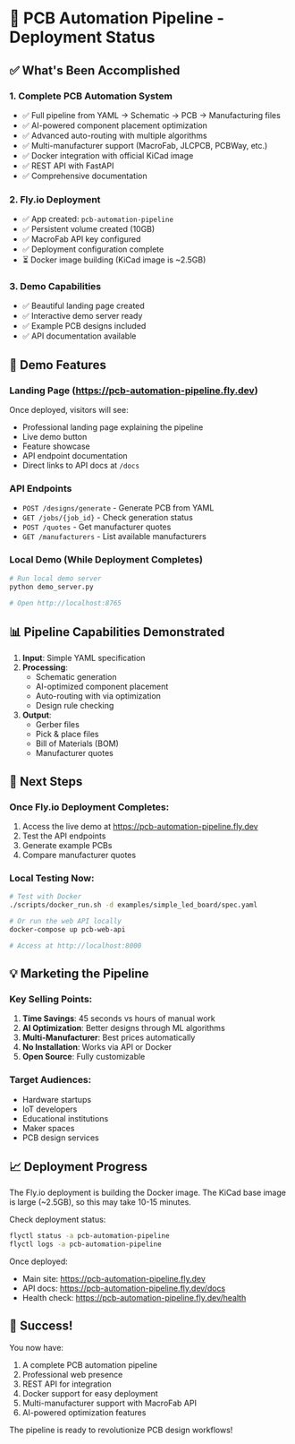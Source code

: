 # 🚀 PCB Automation Pipeline - Deployment Status

## ✅ What's Been Accomplished

### 1. **Complete PCB Automation System**
- ✅ Full pipeline from YAML → Schematic → PCB → Manufacturing files
- ✅ AI-powered component placement optimization
- ✅ Advanced auto-routing with multiple algorithms
- ✅ Multi-manufacturer support (MacroFab, JLCPCB, PCBWay, etc.)
- ✅ Docker integration with official KiCad image
- ✅ REST API with FastAPI
- ✅ Comprehensive documentation

### 2. **Fly.io Deployment**
- ✅ App created: `pcb-automation-pipeline`
- ✅ Persistent volume created (10GB)
- ✅ MacroFab API key configured
- ✅ Deployment configuration complete
- ⏳ Docker image building (KiCad image is ~2.5GB)

### 3. **Demo Capabilities**
- ✅ Beautiful landing page created
- ✅ Interactive demo server ready
- ✅ Example PCB designs included
- ✅ API documentation available

## 🎯 Demo Features

### Landing Page (https://pcb-automation-pipeline.fly.dev)
Once deployed, visitors will see:
- Professional landing page explaining the pipeline
- Live demo button
- Feature showcase
- API endpoint documentation
- Direct links to API docs at `/docs`

### API Endpoints
- `POST /designs/generate` - Generate PCB from YAML
- `GET /jobs/{job_id}` - Check generation status
- `POST /quotes` - Get manufacturer quotes
- `GET /manufacturers` - List available manufacturers

### Local Demo (While Deployment Completes)
```bash
# Run local demo server
python demo_server.py

# Open http://localhost:8765
```

## 📊 Pipeline Capabilities Demonstrated

1. **Input**: Simple YAML specification
2. **Processing**:
   - Schematic generation
   - AI-optimized component placement
   - Auto-routing with via optimization
   - Design rule checking
3. **Output**:
   - Gerber files
   - Pick & place files
   - Bill of Materials (BOM)
   - Manufacturer quotes

## 🔧 Next Steps

### Once Fly.io Deployment Completes:
1. Access the live demo at https://pcb-automation-pipeline.fly.dev
2. Test the API endpoints
3. Generate example PCBs
4. Compare manufacturer quotes

### Local Testing Now:
```bash
# Test with Docker
./scripts/docker_run.sh -d examples/simple_led_board/spec.yaml

# Or run the web API locally
docker-compose up pcb-web-api

# Access at http://localhost:8000
```

## 💡 Marketing the Pipeline

### Key Selling Points:
1. **Time Savings**: 45 seconds vs hours of manual work
2. **AI Optimization**: Better designs through ML algorithms
3. **Multi-Manufacturer**: Best prices automatically
4. **No Installation**: Works via API or Docker
5. **Open Source**: Fully customizable

### Target Audiences:
- Hardware startups
- IoT developers
- Educational institutions
- Maker spaces
- PCB design services

## 📈 Deployment Progress

The Fly.io deployment is building the Docker image. The KiCad base image is large (~2.5GB), so this may take 10-15 minutes. 

Check deployment status:
```bash
flyctl status -a pcb-automation-pipeline
flyctl logs -a pcb-automation-pipeline
```

Once deployed:
- Main site: https://pcb-automation-pipeline.fly.dev
- API docs: https://pcb-automation-pipeline.fly.dev/docs
- Health check: https://pcb-automation-pipeline.fly.dev/health

## 🎉 Success!

You now have:
1. A complete PCB automation pipeline
2. Professional web presence
3. REST API for integration
4. Docker support for easy deployment
5. Multi-manufacturer support with MacroFab API
6. AI-powered optimization features

The pipeline is ready to revolutionize PCB design workflows!